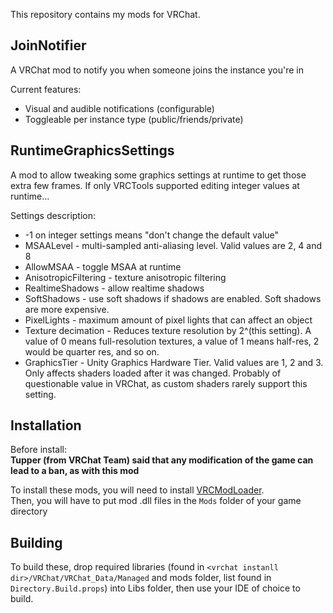 This repository contains my mods for VRChat.


## JoinNotifier
A VRChat mod to notify you when someone joins the instance you're in

Current features:
 - Visual and audible notifications (configurable)
 - Toggleable per instance type (public/friends/private)

## RuntimeGraphicsSettings
A mod to allow tweaking some graphics settings at runtime to get those extra few frames.
If only VRCTools supported editing integer values at runtime...

Settings description:
 * -1 on integer settings means "don't change the default value"
 * MSAALevel - multi-sampled anti-aliasing level. Valid values are 2, 4 and 8
 * AllowMSAA - toggle MSAA at runtime
 * AnisotropicFiltering - texture anisotropic filtering
 * RealtimeShadows - allow realtime shadows
 * SoftShadows - use soft shadows if shadows are enabled. Soft shadows are more expensive.
 * PixelLights - maximum amount of pixel lights that can affect an object
 * Texture decimation - Reduces texture resolution by 2^(this setting). A value of 0 means full-resolution textures, a value of 1 means half-res, 2 would be quarter res, and so on.
 * GraphicsTier - Unity Graphics Hardware Tier. Valid values are 1, 2 and 3. Only affects shaders loaded after it was changed. Probably of questionable value in VRChat, as custom shaders rarely support this setting.

## Installation
Before install:  
**Tupper (from VRChat Team) said that any modification of the game can lead to a ban, as with this mod**

To install these mods, you will need to install [VRCModLoader](https://github.com/Slaynash/VRCModLoader).  
Then, you will have to put mod .dll files in the `Mods` folder of your game directory

## Building
To build these, drop required libraries (found in `<vrchat instanll dir>/VRChat/VRChat_Data/Managed` and mods folder, list found in `Directory.Build.props`) into Libs folder, then use your IDE of choice to build.
